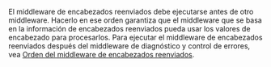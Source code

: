 El middleware de encabezados reenviados debe ejecutarse antes de otro middleware. Hacerlo en ese orden garantiza que el middleware que se basa en la información de encabezados reenviados pueda usar los valores de encabezado para procesarlos. Para ejecutar el middleware de encabezados reenviados después del middleware de diagnóstico y control de errores, vea [Orden del middleware de encabezados reenviados](xref:host-and-deploy/proxy-load-balancer#fhmo).